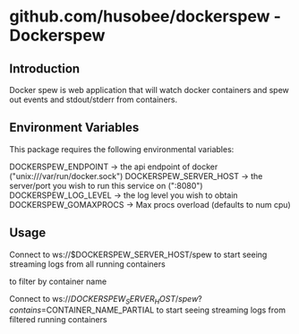 # github.com/husobee/dockerspew - Dockerspew

## Introduction

Docker spew is web application that will watch docker containers and spew out 
events and stdout/stderr from containers.

## Environment Variables

This package requires the following environmental variables:

DOCKERSPEW_ENDPOINT -> the api endpoint of docker ("unix:///var/run/docker.sock")
DOCKERSPEW_SERVER_HOST -> the server/port you wish to run this service on (":8080")
DOCKERSPEW_LOG_LEVEL -> the log level you wish to obtain
DOCKERSPEW_GOMAXPROCS -> Max procs overload (defaults to num cpu)

## Usage

Connect to ws://$DOCKERSPEW_SERVER_HOST/spew to start seeing streaming logs from all running containers

to filter by container name

Connect to ws://$DOCKERSPEW_SERVER_HOST/spew?contains=$CONTAINER_NAME_PARTIAL to start seeing streaming logs from filtered running containers


